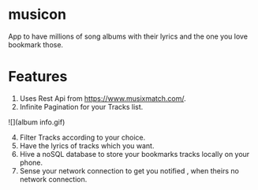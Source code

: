 # musicon
App to have millions of song albums with their lyrics and the one you love bookmark those.

# Features

1. Uses Rest Api from https://www.musixmatch.com/.
2. Infinite Pagination for your Tracks list.


![](album info.gif)


4. Filter Tracks according to your choice.
5. Have the lyrics of tracks which you want.
6. Hive a noSQL database to store your bookmarks tracks locally on your phone.
7. Sense your network connection to get you notified , when theirs no network connection.
